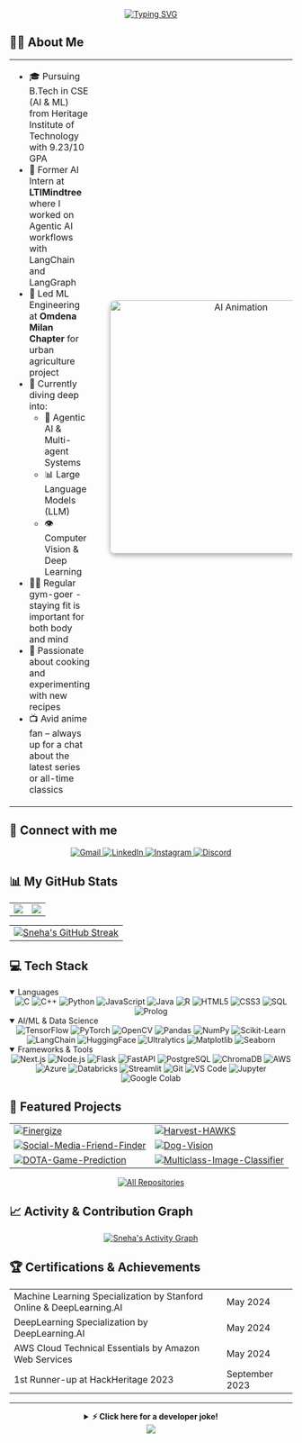 <div align="center">
  <a href="https://git.io/typing-svg"><img src="https://readme-typing-svg.herokuapp.com?font=Fira+Code&weight=600&size=35&pause=1000&color=9D6EFF&center=true&vCenter=true&random=false&width=600&height=70&lines=Hello+I'm+Sneha+Mahata!+✨;🤖+AI+%26+ML+Enthusiast;🧠+Deep+Learning+Researcher;🚀+ML+Developer" alt="Typing SVG" /></a>
</div>

## 👩‍💻 About Me

<table>
  <tr>
    <td width="60%">
      <ul>
        <li>🎓 Pursuing B.Tech in CSE (AI & ML) from Heritage Institute of Technology with 9.23/10 GPA</li>
        <li>💼 Former AI Intern at <b>LTIMindtree</b> where I worked on Agentic AI workflows with LangChain and LangGraph</li>
        <li>🌱 Led ML Engineering at <b>Omdena Milan Chapter</b> for urban agriculture project</li>
        <li>🚀 Currently diving deep into:
          <ul>
            <li>🤖 Agentic AI & Multi-agent Systems</li>
            <li>📊 Large Language Models (LLM)</li>
            <li>👁 Computer Vision & Deep Learning</li>
          </ul>
        </li>
        <li>🏋‍♀ Regular gym-goer - staying fit is important for both body and mind</li>
        <li>🍳 Passionate about cooking and experimenting with new recipes</li>
        <li>📺 Avid anime fan – always up for a chat about the latest series or all-time classics</li>
      </ul>
    </td>
    <td width="40%" align="center">
      <img src="https://media.tenor.com/7rp7aAKf52cAAAAi/ai-grok.gif" alt="AI Animation" width="450px" height="450px" style="border-radius: 10px; margin: 20px; box-shadow: 0 4px 8px rgba(0, 0, 0, 0.3);" />
      <div align="right">
        <img src="https://komarev.com/ghpvc/?username=Sneha-Mahata&style=flat-square&color=blueviolet" alt="Profile views" />
      </div>
    </td>
  </tr>
</table>

## 🔗 Connect with me

<div align="center">
  <a href="mailto:mahatasneha4@gmail.com">
    <img src="https://img.shields.io/badge/Gmail-D14836?style=for-the-badge&logo=gmail&logoColor=white" alt="Gmail" />
  </a>
  <a href="https://linkedin.com/in/sneha-mahata-bba249255" target="_blank">
    <img src="https://img.shields.io/badge/LinkedIn-0077B5?style=for-the-badge&logo=linkedin&logoColor=white" alt="LinkedIn" />
  </a>
  <a href="https://www.instagram.com/.sne_ha./" target="_blank">
    <img src="https://img.shields.io/badge/Instagram-E4405F?style=for-the-badge&logo=instagram&logoColor=white" alt="Instagram" />
  </a>
  <a href="https://discordapp.com/users/5834" target="_blank">
    <img src="https://img.shields.io/badge/Discord-7289DA?style=for-the-badge&logo=discord&logoColor=white" alt="Discord" />
  </a>
</div>

## 📊 My GitHub Stats

<div align="center">
  <table border="0" cellspacing="0" cellpadding="0">
    <tr>
      <td width="50%">
        <a href="https://github.com/Sneha-Mahata">
          <img src="https://github-readme-stats-git-masterrstaa-rickstaa.vercel.app/api?username=Sneha-Mahata&show_icons=true&theme=tokyonight&hide_border=true&count_private=true" />
        </a>
      </td>
      <td width="50%">
        <a href="https://github.com/Sneha-Mahata">
          <img src="https://github-readme-stats-git-masterrstaa-rickstaa.vercel.app/api/top-langs/?username=Sneha-Mahata&theme=tokyonight&hide_border=true&layout=compact&langs_count=6" />
        </a>
      </td>
    </tr>
  </table>
</div>

<div align="center">
  <table border="0" cellspacing="0" cellpadding="0" width="100%">
    <tr>
      <td align="center">
        <a href="https://git.io/streak-stats">
          <img src="https://github-readme-streak-stats-eight.vercel.app/?user=Sneha-Mahata&theme=radical&hide_border=true&background=0D1117&stroke=9645F4&ring=9A3B9C&fire=F94A9A&currStreakNum=FFFFFF&sideNums=9A3B9C&currStreakLabel=F94A9A&sideLabels=9A3B9C&dates=A1A1AA" alt="Sneha's GitHub Streak"/>
        </a>
      </td>
    </tr>
  </table>
</div>

## 💻 Tech Stack

<details open>
<summary>Languages</summary>
<div align="center">
  <img src="https://img.shields.io/badge/C-00599C?style=for-the-badge&logo=c&logoColor=white" alt="C"/>
  <img src="https://img.shields.io/badge/C%2B%2B-00599C?style=for-the-badge&logo=c%2B%2B&logoColor=white" alt="C++"/>
  <img src="https://img.shields.io/badge/Python-3776AB?style=for-the-badge&logo=python&logoColor=white" alt="Python"/>
  <img src="https://img.shields.io/badge/JavaScript-F7DF1E?style=for-the-badge&logo=javascript&logoColor=black" alt="JavaScript"/>
  <img src="https://img.shields.io/badge/Java-ED8B00?style=for-the-badge&logo=openjdk&logoColor=white" alt="Java"/>
  <img src="https://img.shields.io/badge/R-276DC3?style=for-the-badge&logo=r&logoColor=white" alt="R"/>
  <img src="https://img.shields.io/badge/HTML5-E34F26?style=for-the-badge&logo=html5&logoColor=white" alt="HTML5"/>
  <img src="https://img.shields.io/badge/CSS3-1572B6?style=for-the-badge&logo=css3&logoColor=white" alt="CSS3"/>
  <img src="https://img.shields.io/badge/SQL-4479A1?style=for-the-badge&logo=postgresql&logoColor=white" alt="SQL"/>
  <img src="https://img.shields.io/badge/Prolog-FF5722?style=for-the-badge&logo=prolog&logoColor=white" alt="Prolog"/>
</div>
</details>

<details open>
<summary>AI/ML & Data Science</summary>
<div align="center">
  <img src="https://img.shields.io/badge/TensorFlow-FF6F00?style=for-the-badge&logo=tensorflow&logoColor=white" alt="TensorFlow"/>
  <img src="https://img.shields.io/badge/PyTorch-EE4C2C?style=for-the-badge&logo=pytorch&logoColor=white" alt="PyTorch"/>
  <img src="https://img.shields.io/badge/OpenCV-5C3EE8?style=for-the-badge&logo=opencv&logoColor=white" alt="OpenCV"/>
  <img src="https://img.shields.io/badge/Pandas-150458?style=for-the-badge&logo=pandas&logoColor=white" alt="Pandas"/>
  <img src="https://img.shields.io/badge/NumPy-013243?style=for-the-badge&logo=numpy&logoColor=white" alt="NumPy"/>
  <img src="https://img.shields.io/badge/Scikit_Learn-F7931E?style=for-the-badge&logo=scikit-learn&logoColor=white" alt="Scikit-Learn"/>
  <img src="https://img.shields.io/badge/LangChain-3CB371?style=for-the-badge&logo=chainlink&logoColor=white" alt="LangChain"/>
  <img src="https://img.shields.io/badge/HuggingFace-FFD700?style=for-the-badge&logo=huggingface&logoColor=black" alt="HuggingFace"/>
  <img src="https://img.shields.io/badge/Ultralytics-009688?style=for-the-badge&logo=yolo&logoColor=white" alt="Ultralytics"/>
  <img src="https://img.shields.io/badge/Matplotlib-11557c?style=for-the-badge&logo=matplotlib&logoColor=white" alt="Matplotlib"/>
  <img src="https://img.shields.io/badge/Seaborn-4EAE4E?style=for-the-badge&logo=seaborn&logoColor=white" alt="Seaborn"/>
</div>
</details>

<details open>
<summary>Frameworks & Tools</summary>
<div align="center">
  <img src="https://img.shields.io/badge/Next.js-000000?style=for-the-badge&logo=next.js&logoColor=white" alt="Next.js"/>
  <img src="https://img.shields.io/badge/Node.js-339933?style=for-the-badge&logo=node.js&logoColor=white" alt="Node.js"/>
  <img src="https://img.shields.io/badge/Flask-000000?style=for-the-badge&logo=flask&logoColor=white" alt="Flask"/>
  <img src="https://img.shields.io/badge/FastAPI-009688?style=for-the-badge&logo=fastapi&logoColor=white" alt="FastAPI"/>
  <img src="https://img.shields.io/badge/PostgreSQL-316192?style=for-the-badge&logo=postgresql&logoColor=white" alt="PostgreSQL"/>
  <img src="https://img.shields.io/badge/ChromaDB-8A2BE2?style=for-the-badge&logo=chroma&logoColor=white" alt="ChromaDB"/>
  <img src="https://img.shields.io/badge/AWS-232F3E?style=for-the-badge&logo=amazon-aws&logoColor=white" alt="AWS"/>
  <img src="https://img.shields.io/badge/Azure-0078D4?style=for-the-badge&logo=microsoftazure&logoColor=white" alt="Azure"/>
  <img src="https://img.shields.io/badge/Databricks-FF3621?style=for-the-badge&logo=databricks&logoColor=white" alt="Databricks"/>
  <img src="https://img.shields.io/badge/Streamlit-FF4B4B?style=for-the-badge&logo=streamlit&logoColor=white" alt="Streamlit"/>
  <img src="https://img.shields.io/badge/Git-F05032?style=for-the-badge&logo=git&logoColor=white" alt="Git"/>
  <img src="https://img.shields.io/badge/VS_Code-007ACC?style=for-the-badge&logo=visual-studio-code&logoColor=white" alt="VS Code"/>
  <img src="https://img.shields.io/badge/Jupyter-F37626?style=for-the-badge&logo=jupyter&logoColor=white" alt="Jupyter"/>
  <img src="https://img.shields.io/badge/Google_Colab-F9AB00?style=for-the-badge&logo=googlecolab&logoColor=white" alt="Google Colab"/>
</div>
</details>

## 🚀 Featured Projects

<div align="center">
  <table border="0" cellspacing="0" cellpadding="0">
    <tr>
      <td>
        <a href="https://github.com/Arshavi-03/Finergize">
          <img src="https://denvercoder1-github-readme-stats.vercel.app/api/pin/?username=Arshavi-03&repo=Finergize&theme=tokyonight&hide_border=true" alt="Finergize"/>
        </a>
      </td>
      <td>
        <a href="https://github.com/Sneha-Mahata/Harvest-HAWKS">
          <img src="https://denvercoder1-github-readme-stats.vercel.app/api/pin/?username=Sneha-Mahata&repo=Harvest-HAWKS&theme=tokyonight&hide_border=true" alt="Harvest-HAWKS"/>
        </a>
      </td>
    </tr>
    <tr>
      <td>
        <a href="https://github.com/Sneha-Mahata/Social-Media-Friend-Finder">
          <img src="https://denvercoder1-github-readme-stats.vercel.app/api/pin/?username=Sneha-Mahata&repo=Social-Media-Friend-Finder&theme=tokyonight&hide_border=true" alt="Social-Media-Friend-Finder"/>
        </a>
      </td>
      <td>
        <a href="https://github.com/Sneha-Mahata/Dog-Vision">
          <img src="https://denvercoder1-github-readme-stats.vercel.app/api/pin/?username=Sneha-Mahata&repo=Dog-Vision&theme=tokyonight&hide_border=true" alt="Dog-Vision"/>
        </a>
      </td>
    </tr>
    <tr>
      <td>
        <a href="https://github.com/Sneha-Mahata/DOTA-Game-Prediction">
          <img src="https://denvercoder1-github-readme-stats.vercel.app/api/pin/?username=Sneha-Mahata&repo=DOTA-Game-Prediction&theme=tokyonight&hide_border=true" alt="DOTA-Game-Prediction"/>
        </a>
      </td>
      <td>
        <a href="https://github.com/Sneha-Mahata/Multiclass-Image-Classifier">
          <img src="https://denvercoder1-github-readme-stats.vercel.app/api/pin/?username=Sneha-Mahata&repo=Multiclass-Image-Classifier&theme=tokyonight&hide_border=true" alt="Multiclass-Image-Classifier"/>
        </a>
      </td>
    </tr>
  </table>
</div>

<div align="center">
  <a href="https://github.com/Sneha-Mahata?tab=repositories"><img alt="All Repositories" title="All Repositories" src="https://img.shields.io/badge/All%20Repos-8A2BE2?style=for-the-badge&logo=koding&logoColor=white"/></a>
</div>

## 📈 Activity & Contribution Graph

<div align="center">
  <a href="https://github.com/Sneha-Mahata">
    <img alt="Sneha's Activity Graph" src="https://github-readme-activity-graph.vercel.app/graph?username=Sneha-Mahata&theme=tokyo-night&hide_border=true" />
  </a>
</div>

## 🏆 Certifications & Achievements

<div align="center">
  <table>
    <tr>
      <td>Machine Learning Specialization by Stanford Online & DeepLearning.AI</td>
      <td>May 2024</td>
    </tr>
    <tr>
      <td>DeepLearning Specialization by DeepLearning.AI</td>
      <td>May 2024</td>
    </tr>
    <tr>
      <td>AWS Cloud Technical Essentials by Amazon Web Services</td>
      <td>May 2024</td>
    </tr>
    <tr>
      <td>1st Runner-up at HackHeritage 2023</td>
      <td>September 2023</td>
    </tr>
  </table>
</div>

---

<div align="center">
  <details>
    <summary><b>⚡ Click here for a developer joke!</b></summary>
    <br>
    <div align="center">
      <img src="https://readme-jokes.vercel.app/api?theme=tokyonight" alt="Jokes Card" />
    </div>
  </details>
</div>

<div align="center">
    <img src="https://capsule-render.vercel.app/api?type=waving&height=200&text=%20%20Happy%20Coding,%20Stay%20Awesome!%20%20&fontColor=FFFFFF&fontSize=40&animation=twinkling&fontAlign=50&fontAlignY=70&color=gradient&&customColorList=6,24,2,28,30&section=footer">
</div>
